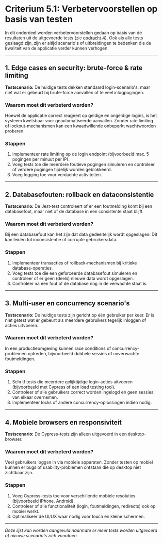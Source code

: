 # Criterium 5.1: Verbetervoorstellen op basis van testen

In dit onderdeel worden verbetervoorstellen gedaan op basis van de resultaten uit de uitgevoerde tests (zie [opdracht 4](../opdracht-4-testen/TESTREPORT.md)). Ook als alle tests geslaagd zijn, zijn er altijd scenario's of uitbreidingen te bedenken die de kwaliteit van de applicatie verder kunnen verhogen.

---

## 1. Edge cases en security: brute-force & rate limiting

**Testscenario:**
De huidige tests dekken standaard login-scenario's, maar niet wat er gebeurt bij brute-force aanvallen of te veel inlogpogingen.

### Waarom moet dit verbeterd worden?
Hoewel de applicatie correct reageert op geldige en ongeldige logins, is het systeem kwetsbaar voor geautomatiseerde aanvallen. Zonder rate limiting of lockout-mechanismen kan een kwaadwillende onbeperkt wachtwoorden proberen.

### Stappen
1. Implementeer rate limiting op de login endpoint (bijvoorbeeld max. 5 pogingen per minuut per IP).
2. Voeg tests toe die meerdere foutieve pogingen simuleren en controleer of verdere pogingen tijdelijk worden geblokkeerd.
3. Voeg logging toe voor verdachte activiteiten.

---

## 2. Databasefouten: rollback en dataconsistentie

**Testscenario:**
De Jest-test controleert of er een foutmelding komt bij een databasefout, maar niet of de database in een consistente staat blijft.

### Waarom moet dit verbeterd worden?
Bij een databasefout kan het zijn dat data gedeeltelijk wordt opgeslagen. Dit kan leiden tot inconsistentie of corrupte gebruikersdata.

### Stappen
1. Implementeer transacties of rollback-mechanismen bij kritieke database-operaties.
2. Voeg tests toe die een geforceerde databasefout simuleren en controleer of er geen (deels) nieuwe data wordt opgeslagen.
3. Controleer na een fout of de database nog in de verwachte staat is.

---

## 3. Multi-user en concurrency scenario's

**Testscenario:**
De huidige tests zijn gericht op één gebruiker per keer. Er is niet getest wat er gebeurt als meerdere gebruikers tegelijk inloggen of acties uitvoeren.

### Waarom moet dit verbeterd worden?
In een productieomgeving kunnen race conditions of concurrency-problemen optreden, bijvoorbeeld dubbele sessies of onverwachte foutmeldingen.

### Stappen
1. Schrijf tests die meerdere gelijktijdige login-acties uitvoeren (bijvoorbeeld met Cypress of een load testing tool).
2. Controleer of alle gebruikers correct worden ingelogd en geen sessies van elkaar overnemen.
3. Implementeer locks of andere concurrency-oplossingen indien nodig.

---

## 4. Mobiele browsers en responsiviteit

**Testscenario:**
De Cypress-tests zijn alleen uitgevoerd in een desktop-browser.

### Waarom moet dit verbeterd worden?
Veel gebruikers loggen in via mobiele apparaten. Zonder testen op mobiel kunnen er bugs of usability-problemen ontstaan die op desktop niet zichtbaar zijn.

### Stappen
1. Voeg Cypress-tests toe voor verschillende mobiele resoluties (bijvoorbeeld iPhone, Android).
2. Controleer of alle functionaliteit (login, foutmeldingen, redirects) ook op mobiel werkt.
3. Optimaliseer de UI/UX waar nodig voor touch en kleine schermen.

---

*Deze lijst kan worden aangevuld naarmate er meer tests worden uitgevoerd of nieuwe scenario's zich voordoen.* 